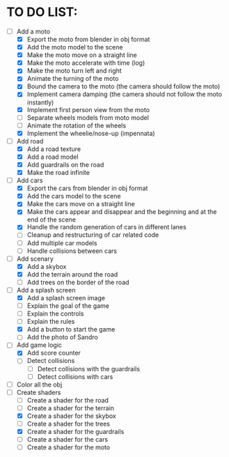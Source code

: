 # TO DO LIST:
- [ ] Add a moto
  - [x] Export the moto from blender in obj format
  - [x] Add the moto model to the scene
  - [x] Make the moto move on a straight line
  - [x] Make the moto accelerate with time (log)
  - [x] Make the moto turn left and right
  - [x] Animate the turning of the moto
  - [x] Bound the camera to the moto (the camera should follow the moto)
  - [x] Implement camera damping (the camera should not follow the moto instantly)
  - [x] Implement first person view from the moto
  - [ ] Separate wheels models from moto model
  - [ ] Animate the rotation of the wheels
  - [x] Implement the wheelie/nose-up (impennata)
- [ ] Add road
  - [x] Add a road texture
  - [x] Add a road model
  - [x] Add guardrails on the road
  - [x] Make the road infinite
- [ ] Add cars
  - [x] Export the cars from blender in obj format
  - [x] Add the cars model to the scene
  - [x] Make the cars move on a straight line
  - [x] Make the cars appear and disappear and the beginning and at the end of the scene
  - [x] Handle the random generation of cars in different lanes
  - [ ] Cleanup and restructuring of car related code
  - [ ] Add multiple car models
  - [ ] Handle collisions between cars
- [ ] Add scenary
  - [x] Add a skybox
  - [x] Add the terrain around the road
  - [ ] Add trees on the border of the road
- [ ] Add a splash screen
  - [x] Add a splash screen image
  - [ ] Explain the goal of the game
  - [ ] Explain the controls
  - [ ] Explain the rules
  - [x] Add a button to start the game
  - [ ] Add the photo of Sandro
- [ ] Add game logic
  - [x] Add score counter
  - [ ] Detect collisions
    - [ ] Detect collisions with the guardrails
    - [ ] Detect collisions with cars
- [ ] Color all the obj
- [ ] Create shaders
  - [ ] Create a shader for the road
  - [ ] Create a shader for the terrain
  - [x] Create a shader for the skybox
  - [ ] Create a shader for the trees
  - [x] Create a shader for the guardrails
  - [ ] Create a shader for the cars
  - [ ] Create a shader for the moto